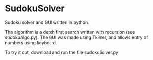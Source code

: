 # SudokuSolver
Sudoku solver and GUI written in python. 

The algorithm is a depth first search written with recursion (see sudokuAlgo.py).
The GUI was made using Tkinter, and allows entry of numbers using keyboard.

To try it out, download and run the file sudokuSolver.py

